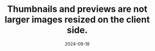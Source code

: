 ---
N: '114'
Rubrique: Images et médias
title: Thumbnails and previews are not larger images resized on the client side.
abstract: 
categories: ["Images and media"]
agrege: O4114-E025
opquast: '4 114'
indiceebook: '25'
description: "Rule n° 025"
before: "024"
weight: "025"
after: "026"
actif: '1'
layout: rules
date: 2024-09-18
tags: ["", ""]
objectif: ["", ""]
Meo: [""]
Controle: [""
]
Source: ["Opquast"]
Referentiel: [""]
Steps: ["", ""]
---